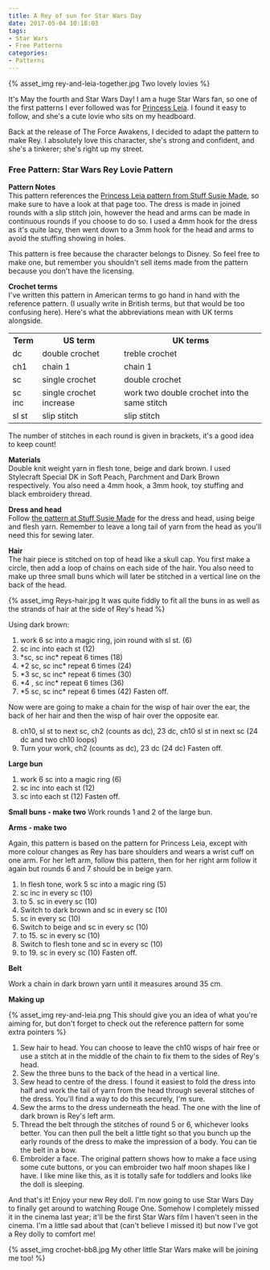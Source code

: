```yaml
---
title: A Rey of sun for Star Wars Day
date: 2017-05-04 10:18:03
tags:
- Star Wars
- Free Patterns
categories:
- Patterns
---
```

{% asset_img rey-and-leia-together.jpg Two lovely lovies %}

It's May the fourth and Star Wars Day! I am a huge Star Wars fan, so one of the first patterns I ever followed was for [Princess Leia](http://stuffsusiemade.blogspot.co.uk/2015/01/princess-leia-blankie-free-crochet.html). I found it easy to follow, and she's a cute lovie who sits on my headboard.

Back at the release of The Force Awakens, I decided to adapt the pattern to make Rey. I absolutely love this character, she's strong and confident, and she's a tinkerer; she's right up my street.

<h3>Free Pattern: Star Wars Rey Lovie Pattern</h3>

**Pattern Notes**
<br />
This pattern references the [Princess Leia pattern from Stuff Susie Made](http://stuffsusiemade.blogspot.co.uk/2015/01/princess-leia-blankie-free-crochet.html), so make sure to have a look at that page too. The dress is made in joined rounds with a slip stitch join, however the head and arms can be made in continuous rounds if you choose to do so. I used a 4mm hook for the dress as it's quite lacy, then went down to a 3mm hook for the head and arms to avoid the stuffing showing in holes.
<div class="footnote">This pattern is free because the character belongs to Disney. So feel free to make one, but remember you shouldn't sell items made from the pattern because you don't have the licensing.</div>

**Crochet terms**
<br />
I've written this pattern in American terms to go hand in hand with the reference pattern. (I usually write in British terms, but that would be too confusing here). Here's what the abbreviations mean with UK terms alongside.

<table><tr><th>Term</th><th>US term</th><th>UK terms</th></tr><tr><td>dc</td><td>double crochet</td><td>treble crochet</td></tr><tr><td>ch1</td><td>chain 1</td><td>chain 1</td></tr><tr><td>sc</td><td>single crochet</td><td>double crochet</td></tr><tr><td>sc inc</td><td>single crochet increase</td><td>work two double crochet into the same stitch</td></tr><tr><td>sl st</td><td>slip stitch</td><td>slip stitch</td></tr></table>

The number of stitches in each round is given in brackets, it's a good idea to keep count!

**Materials**
<br />
Double knit weight yarn in flesh tone, beige and dark brown. I used Stylecraft Special DK in Soft Peach, Parchment and Dark Brown respectively. You also need a 4mm hook, a 3mm hook, toy stuffing and black embroidery thread.

**Dress and head**
<br />
Follow [the pattern at Stuff Susie Made](http://stuffsusiemade.blogspot.co.uk/2015/01/princess-leia-blankie-free-crochet.html) for the dress and head, using beige and flesh yarn. Remember to leave a long tail of yarn from the head as you'll need this for sewing later.

**Hair**
<br />
The hair piece is stitched on top of head like a skull cap. You first make a circle, then add a loop of chains on each side of the hair. You also need to make up three small buns which will later be stitched in a vertical line on the back of the head.

{% asset_img Reys-hair.jpg It was quite fiddly to fit all the buns in as well as the strands of hair at the side of Rey's head %}

Using dark brown:
1. work 6 sc into a magic ring, join round with sl st. (6)
2. sc inc into each st (12)
3. &#42;sc, sc inc&#42; repeat 6 times (18)
4. &#42;2 sc, sc inc&#42; repeat 6 times (24)
5. &#42;3 sc, sc inc&#42; repeat 6 times (30)
6. &#42;4 , sc inc&#42; repeat 6 times (36)
7. &#42;5 sc, sc inc&#42; repeat 6 times (42)
Fasten off.

Now were are going to make a chain for the wisp of hair over the ear, the back of her hair and then the wisp of hair over the opposite ear.

8. ch10, sl st to next sc, ch2 (counts as dc), 23 dc, ch10 sl st in next sc (24 dc and two ch10 loops)
9. Turn your work, ch2 (counts as dc), 23 dc (24 dc)
Fasten off.

<strong>Large bun</strong>
1. work 6 sc into a magic ring (6)
2. sc inc into each st (12)
3. sc into each st (12)
Fasten off.

<strong>Small buns - make two</strong>
Work rounds 1 and 2 of the large bun.

**Arms - make two**

Again, this pattern is based on the pattern for Princess Leia, except with more colour changes as Rey has bare shoulders and wears a wrist cuff on one arm. For her left arm, follow this pattern, then for her right arm follow it again but rounds 6 and 7 should be in beige yarn.

1. In flesh tone, work 5 sc into a magic ring (5)
2. sc inc in every sc (10)
3. to 5. sc in every sc (10)
6. Switch to dark brown and sc in every sc (10)
7. sc in every sc (10)
8. Switch to beige and sc in every sc (10)
9. to 15. sc in every sc (10)
16. Switch to flesh tone and sc in every sc (10)
17. to 19. sc in every sc (10)
Fasten off.

**Belt**

Work a chain in dark brown yarn until it measures around 35 cm.

**Making up**

{% asset_img rey-and-leia.png This should give you an idea of what you're aiming for, but don't forget to check out the reference pattern for some extra pointers %}

1. Sew hair to head. You can choose to leave the ch10 wisps of hair free or use a stitch at in the middle of the chain to fix them to the sides of Rey's head.
2. Sew the three buns to the back of the head in a vertical line.
3. Sew head to centre of the dress. I found it easiest to fold the dress into half and work the tail of yarn from the head through several stitches of the dress. You'll find a way to do this securely, I'm sure.
4. Sew the arms to the dress underneath the head. The one with the line of dark brown is Rey's left arm.
5. Thread the belt through the stitches of round 5 or 6, whichever looks better. You can then pull the belt a little tight so that you bunch up the early rounds of the dress to make the impression of a body. You can tie the belt in a bow.
6. Embroider a face. The original pattern shows how to make a face using some cute buttons, or you can embroider two half moon shapes like I have. I like mine like this, as it is totally safe for toddlers and looks like the doll is sleeping.

And that's it! Enjoy your new Rey doll. I'm now going to use Star Wars Day to finally get around to watching Rouge One. Somehow I completely missed it in the cinema last year; it'll be the first Star Wars film I haven't seen in the cinema. I'm a little sad about that (can't believe I missed it) but now I've got a Rey dolly to comfort me!

{% asset_img crochet-bb8.jpg My other little Star Wars make will be joining me too! %}
